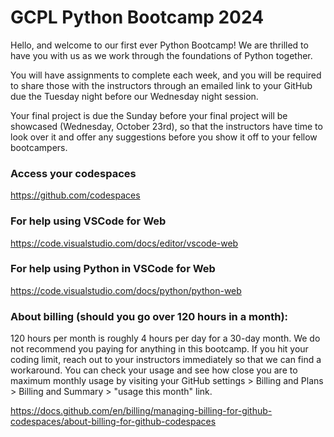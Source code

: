 # GCPL Python Bootcamp 2024

Hello, and welcome to our first ever Python Bootcamp! We are thrilled to have you with us as we work through the foundations of Python together.

You will have assignments to complete each week, and you will be required to share those with the instructors through an emailed link to your GitHub due the Tuesday night before our Wednesday night session.

Your final project is due the Sunday before your final project will be showcased (Wednesday, October 23rd), so that the instructors have time to look over it and offer any suggestions before you show it off to your fellow bootcampers.

### Access your codespaces
https://github.com/codespaces

### For help using VSCode for Web
https://code.visualstudio.com/docs/editor/vscode-web

### For help using Python in VSCode for Web
https://code.visualstudio.com/docs/python/python-web

### About billing (should you go over 120 hours in a month):
120 hours per month is roughly 4 hours per day for a 30-day month. We do not recommend you paying for anything in this bootcamp. If you hit your coding limit, reach out to your instructors immediately so that we can find a workaround. You can check your usage and see how close you are to maximum monthly usage by visiting your GitHub settings > Billing and Plans > Billing and Summary > "usage this month" link.

https://docs.github.com/en/billing/managing-billing-for-github-codespaces/about-billing-for-github-codespaces
